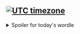 [![UTC timezone](https://img.shields.io/badge/timezone-UTC%2FGMT-informational)](https://www.timeanddate.com/worldclock/timezone/utc)
---
<details>
<summary>Spoiler for today's wordle</summary>
frame (2022-02-08+00:00)
</details>
